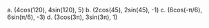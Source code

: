 a. (4cos(120), 4sin(120), 5)
b. (2cos(45), 2sin(45), -1)
c. (6cos(-π/6), 6sin(π/6), -3)
d. (3cos(3π), 3sin(3π), 1)

